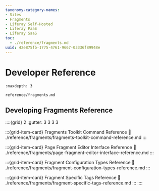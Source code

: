 ```yaml
---
taxonomy-category-names:
- Sites
- Fragments
- Liferay Self-Hosted
- Liferay PaaS
- Liferay SaaS
toc:
  - ./reference/fragments.md
uuid: 42e875fb-1775-4761-9667-03336f89948e
---
```

# Developer Reference

```{toctree}
:maxdepth: 3

reference/fragments.md
```

## Developing Fragments Reference

::::{grid} 2
:gutter: 3 3 3 3

:::{grid-item-card} Fragments Toolkit Command Reference
:link: ./reference/fragments/fragments-toolkit-command-reference.md
:::

:::{grid-item-card} Page Fragment Editor Interface Reference
:link: ./reference/fragments/page-fragment-editor-interface-reference.md
:::

:::{grid-item-card} Fragment Configuration Types Reference
:link: ./reference/fragments/fragment-configuration-types-reference.md
:::

:::{grid-item-card} Fragment Specific Tags Reference
:link: ./reference/fragments/fragment-specific-tags-reference.md
:::
::::
